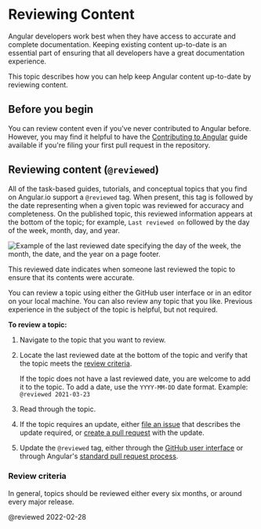 # Reviewing Content

Angular developers work best when they have access to accurate and complete documentation.
Keeping existing content up-to-date is an essential part of ensuring that all developers have a great documentation experience.

This topic describes how you can help keep Angular content up-to-date by reviewing content.

## Before you begin

You can review content even if you've never contributed to Angular before.
However, you may find it helpful to have the [Contributing to Angular](https://github.com/angular/angular/blob/main/CONTRIBUTING.md) guide available if you're filing your first pull request in the repository.

## Reviewing content (`@reviewed`)

All of the task-based guides, tutorials, and conceptual topics that you find on Angular.io support a `@reviewed` tag.
When present, this tag is followed by the date representing when a given topic was reviewed for accuracy and completeness.
On the published topic, this reviewed information appears at the bottom of the topic; for example, `Last reviewed on` followed by the day of the week, month, day, and year.

<div class="lightbox">

<img alt="Example of the last reviewed date specifying the day of the week, the month, the date, and the year on a page footer." src="generated/images/guide/contributors-guide/last-reviewed.png">

</div>

This reviewed date indicates when someone last reviewed the topic to ensure that its contents were accurate.

You can review a topic using either the GitHub user interface or in an editor on your local machine.
You can also review any topic that you like.
 Previous experience in the subject of the topic is helpful, but not required.

**To review a topic:**

1.  Navigate to the topic that you want to review.
1.  Locate the last reviewed date at the bottom of the topic and verify that the topic meets the [review criteria](#review-criteria).

    If the topic does not have a last reviewed date, you are welcome to add it to the topic.
    To add a date, use the `YYYY-MM-DD` date format.
    Example:
    `@reviewed 2021-03-23`

1.  Read through the topic.
1.  If the topic requires an update, either [file an issue](https://github.com/angular/angular/blob/main/CONTRIBUTING.md#submit-issue) that describes the update required, or [create a pull request](https://github.com/angular/angular/blob/main/CONTRIBUTING.md#submit-pr) with the update.
1.  Update the `@reviewed` tag, either through the [GitHub user interface](guide/updating-content-github-ui) or through Angular's [standard pull request process](https://github.com/angular/angular/blob/main/CONTRIBUTING.md#submit-pr).

<a id="review-criteria"></a>

### Review criteria

In general, topics should be reviewed either every six months, or around every major release.

<!-- links -->

<!-- external links -->

<!-- end links -->

@reviewed 2022-02-28
